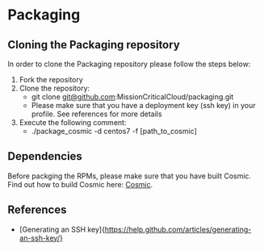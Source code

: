 # Packaging

## Cloning the Packaging repository

In order to clone the Packaging repository please follow the steps below:

1. Fork the repository
2. Clone the repository: 
   - git clone git@github.com:MissionCriticalCloud/packaging.git
   - Please make sure that you have a deployment key (ssh key) in your profile. See references for more details
3. Execute the following comment:
   - ./package_cosmic -d centos7 -f [path_to_cosmic]

## Dependencies

Before packging the RPMs, please make sure that you have built Cosmic. Find out how to build Cosmic here: [Cosmic](https://github.com/MissionCriticalCloud/cosmic). 

## References

* [Generating an SSH key]{https://help.github.com/articles/generating-an-ssh-key/}
